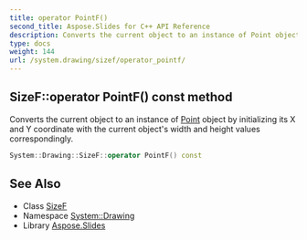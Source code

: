 ```yaml
---
title: operator PointF()
second_title: Aspose.Slides for C++ API Reference
description: Converts the current object to an instance of Point object by initializing its X and Y coordinate with the current object's width and height values correspondingly.
type: docs
weight: 144
url: /system.drawing/sizef/operator_pointf/
---
```

## SizeF::operator PointF() const method


Converts the current object to an instance of [Point](../../point/) object by initializing its X and Y coordinate with the current object's width and height values correspondingly.

```cpp
System::Drawing::SizeF::operator PointF() const
```

## See Also

* Class [SizeF](../)
* Namespace [System::Drawing](../../)
* Library [Aspose.Slides](../../../)